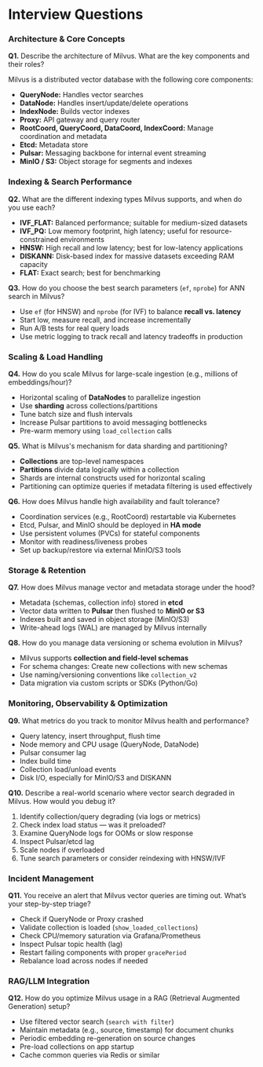 # Interview Questions

### Architecture & Core Concepts

**Q1.** Describe the architecture of Milvus. What are the key components and their roles?  

Milvus is a distributed vector database with the following core components:

- **QueryNode:** Handles vector searches
- **DataNode:** Handles insert/update/delete operations
- **IndexNode:** Builds vector indexes
- **Proxy:** API gateway and query router
- **RootCoord, QueryCoord, DataCoord, IndexCoord:** Manage coordination and metadata
- **Etcd:** Metadata store
- **Pulsar:** Messaging backbone for internal event streaming
- **MinIO / S3:** Object storage for segments and indexes

### Indexing & Search Performance

**Q2.** What are the different indexing types Milvus supports, and when do you use each?

- **IVF_FLAT:** Balanced performance; suitable for medium-sized datasets
- **IVF_PQ:** Low memory footprint, high latency; useful for resource-constrained environments
- **HNSW:** High recall and low latency; best for low-latency applications
- **DISKANN:** Disk-based index for massive datasets exceeding RAM capacity
- **FLAT:** Exact search; best for benchmarking

**Q3.** How do you choose the best search parameters (`ef`, `nprobe`) for ANN search in Milvus?  

- Use `ef` (for HNSW) and `nprobe` (for IVF) to balance **recall vs. latency**
- Start low, measure recall, and increase incrementally
- Run A/B tests for real query loads
- Use metric logging to track recall and latency tradeoffs in production

### Scaling & Load Handling

**Q4.** How do you scale Milvus for large-scale ingestion (e.g., millions of embeddings/hour)?  

- Horizontal scaling of **DataNodes** to parallelize ingestion
- Use **sharding** across collections/partitions
- Tune batch size and flush intervals
- Increase Pulsar partitions to avoid messaging bottlenecks
- Pre-warm memory using `load_collection` calls

**Q5.** What is Milvus's mechanism for data sharding and partitioning?  

- **Collections** are top-level namespaces
- **Partitions** divide data logically within a collection
- Shards are internal constructs used for horizontal scaling
- Partitioning can optimize queries if metadata filtering is used effectively

**Q6.** How does Milvus handle high availability and fault tolerance?

- Coordination services (e.g., RootCoord) restartable via Kubernetes
- Etcd, Pulsar, and MinIO should be deployed in **HA mode**
- Use persistent volumes (PVCs) for stateful components
- Monitor with readiness/liveness probes
- Set up backup/restore via external MinIO/S3 tools

### Storage & Retention

**Q7.** How does Milvus manage vector and metadata storage under the hood?  

- Metadata (schemas, collection info) stored in **etcd**
- Vector data written to **Pulsar** then flushed to **MinIO or S3**
- Indexes built and saved in object storage (MinIO/S3)
- Write-ahead logs (WAL) are managed by Milvus internally

**Q8.** How do you manage data versioning or schema evolution in Milvus?  

- Milvus supports **collection and field-level schemas**
- For schema changes: Create new collections with new schemas
- Use naming/versioning conventions like `collection_v2`
- Data migration via custom scripts or SDKs (Python/Go)

### Monitoring, Observability & Optimization

**Q9.** What metrics do you track to monitor Milvus health and performance?

- Query latency, insert throughput, flush time
- Node memory and CPU usage (QueryNode, DataNode)
- Pulsar consumer lag
- Index build time
- Collection load/unload events
- Disk I/O, especially for MinIO/S3 and DISKANN

**Q10.** Describe a real-world scenario where vector search degraded in Milvus. How would you debug it?

1. Identify collection/query degrading (via logs or metrics)
2. Check index load status — was it preloaded?
3. Examine QueryNode logs for OOMs or slow response
4. Inspect Pulsar/etcd lag
5. Scale nodes if overloaded
6. Tune search parameters or consider reindexing with HNSW/IVF

### Incident Management

**Q11.** You receive an alert that Milvus vector queries are timing out. What’s your step-by-step triage?  

- Check if QueryNode or Proxy crashed
- Validate collection is loaded (`show_loaded_collections`)
- Check CPU/memory saturation via Grafana/Prometheus
- Inspect Pulsar topic health (lag)
- Restart failing components with proper `gracePeriod`
- Rebalance load across nodes if needed

### RAG/LLM Integration

**Q12.** How do you optimize Milvus usage in a RAG (Retrieval Augmented Generation) setup?  

- Use filtered vector search (`search with filter`)
- Maintain metadata (e.g., source, timestamp) for document chunks
- Periodic embedding re-generation on source changes
- Pre-load collections on app startup
- Cache common queries via Redis or similar
